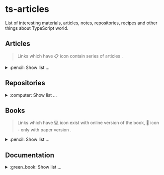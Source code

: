 # ts-articles
List of interesting materials, articles, notes, repositories, recipes and other things about TypeScript world.

## Articles
> Links which have :clipboard: icon contain series of articles .
<details>
  <summary>:pencil: Show list ... </summary>
  
  * [Simple TypeScript Tricks to Scale Your Applications Infinitely](https://habr.com/en/company/tinkoff/blog/521262/) **[RU]**.
  * [TypeScript. Power of Never](https://habr.com/en/post/471026/) **[RU]**.
  * [The TypeScript Evolution series](https://mariusschulz.com/blog/series/typescript-evolution) :clipboard: **[EN]**.
  * [Functional Programming in TypeScript: Higher-Order Gender Polymorphism](https://habr.com/ru/post/526024/) **[RU]**.
  * [Typescript — how to Deep merge](https://dev.to/svehla/typescript-how-to-deep-merge-170c) **[EN]** (+ **[[RU]](https://habr.com/en/post/526998/)**).
  * [Mixin Classes in TypeScript](https://mariusschulz.com/blog/mixin-classes-in-typescript) **[EN]**.  
</details>

## Repositories
<details>
  <summary>:computer: Show list ... </summary>
  
  * [utility-types](https://github.com/piotrwitek/utility-types) - Collection of utility types, complementing TypeScript built-in mapped types and aliases (think "lodash" for static types) **[>2.4k :star:]**.
  * [ts-toolbelt](https://github.com/millsp/ts-toolbelt) - Higher Type Safety for TypeScript. A collection of useful types **[>1.7k :star:]**.
  * [SimplyTyped](https://github.com/andnp/SimplyTyped) - Yet another typing library. This differs by aiming to be less experimental than others, driven by industry use cases. **[>425 :star:]**.
  * [type<challenge[]>](https://github.com/type-challenges/type-challenges) - Collection of TypeScript type challenges **[>7.8k :star:]**.  
</details>

## Books
> Links which have :computer: icon exist with online version of the book, :book: icon - only with paper version .
<details>
  <summary>:pencil: Show list ... </summary>
  
  * [TypeScript Deep Dive](https://basarat.gitbook.io/typescript/) :computer:.
</details>

## Documentation
<details>
  <summary>:green_book: Show list ... </summary>
  
  * [Official TypeScript Handbook](https://www.typescriptlang.org/docs/handbook/intro.html) **[EN]**.
</details>


